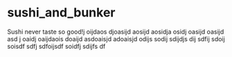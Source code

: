 sushi_and_bunker
================

Sushi never taste so good!j oijdaos djoasijd aosijd aosidja osidj oasijd oasijd asd
j oaidj oaijdaois doaijd asdoaisjd adoaisjd odijs sodij sdijdjs dij sdfij sdoij soisdf
sdfj sdfoijsdf soidfj sdijfs df
